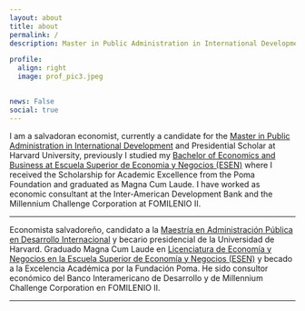 ```yaml
---
layout: about
title: about
permalink: /
description: Master in Public Administration in International Development Candidate at Harvard University

profile:
  align: right
  image: prof_pic3.jpeg
  

news: False
social: true
---
```


I am a salvadoran economist, currently a candidate for the [Master in Public Administration in International Development](https://www.hks.harvard.edu/educational-programs/masters-programs/master-public-administration-international-development) and Presidential Scholar at Harvard University, previously I studied my [Bachelor of Economics and Business at Escuela Superior de Economia y Negocios (ESEN)](https://www.esen.edu.sv/licenciatura-en-economia-y-negocios/) where I received the Scholarship for Academic Excellence from the Poma Foundation and graduated as Magna Cum Laude. I have worked as economic consultant at the Inter-American Development Bank and the Millennium Challenge Corporation at FOMILENIO II.

*** 
Economista salvadoreño, candidato a la [Maestría en Administración Pública en Desarrollo Internacional](https://www.hks.harvard.edu/educational-programs/masters-programs/master-public-administration-international-development) y becario presidencial de la Universidad de Harvard. Graduado Magna Cum Laude en [Licenciatura de Economía y Negocios en la Escuela Superior de Economía y Negocios (ESEN)](https://www.esen.edu.sv/licenciatura-en-economia-y-negocios/) y becado a la Excelencia Académica por la Fundación Poma. He sido consultor económico del Banco Interamericano de Desarrollo y de Millennium Challenge Corporation en FOMILENIO II. 

***